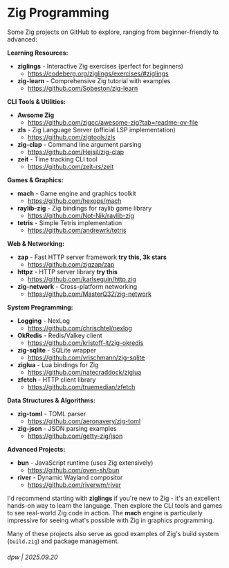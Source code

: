 # Zig Programming

Some Zig projects on GitHub to explore, ranging from beginner-friendly to advanced:

**Learning Resources:**

- **ziglings** - Interactive Zig exercises (perfect for beginners)
  - https://codeberg.org/ziglings/exercises/#ziglings
- **zig-learn** - Comprehensive Zig tutorial with examples
  - https://github.com/Sobeston/zig-learn


**CLI Tools & Utilities:**

- **Awsome Zig**
  - https://github.com/zigcc/awesome-zig?tab=readme-ov-file
- **zls** - Zig Language Server (official LSP implementation)
  - https://github.com/zigtools/zls
- **zig-clap** - Command line argument parsing
  - https://github.com/Hejsil/zig-clap
- **zeit** - Time tracking CLI tool
  - https://github.com/zeit-rs/zeit

**Games & Graphics:**

- **mach** - Game engine and graphics toolkit
  - https://github.com/hexops/mach
- **raylib-zig** - Zig bindings for raylib game library
  - https://github.com/Not-Nik/raylib-zig
- **tetris** - Simple Tetris implementation
  - https://github.com/andrewrk/tetris

**Web & Networking:**

- **zap** - Fast HTTP server framework **try this, 3k stars**
  - https://github.com/zigzap/zap
- **httpz** - HTTP server library **try this**
  - https://github.com/karlseguin/http.zig
- **zig-network** - Cross-platform networking
  - https://github.com/MasterQ32/zig-network

**System Programming:**

- **Logging** - NexLog
  - https://github.com/chrischtel/nexlog
- **OkRedis** - Redis/Valkey client
  - https://github.com/kristoff-it/zig-okredis
- **zig-sqlite** - SQLite wrapper
  - https://github.com/vrischmann/zig-sqlite
- **ziglua** - Lua bindings for Zig
  - https://github.com/natecraddock/ziglua
- **zfetch** - HTTP client library
  - https://github.com/truemedian/zfetch

**Data Structures & Algorithms:**

- **zig-toml** - TOML parser
  - https://github.com/aeronavery/zig-toml
- **zig-json** - JSON parsing examples
  - https://github.com/getty-zig/json

**Advanced Projects:**

- **bun** - JavaScript runtime (uses Zig extensively)
  - https://github.com/oven-sh/bun
- **river** - Dynamic Wayland compositor
  - https://github.com/riverwm/river

I'd recommend starting with **ziglings** if you're new to Zig - it's an excellent hands-on way to learn the language. Then explore the CLI tools and games to see real-world Zig code in action. The **mach** engine is particularly impressive for seeing what's possible with Zig in graphics programming.

Many of these projects also serve as good examples of Zig's build system (`build.zig`) and package management.

###### dpw | 2025.09.20
